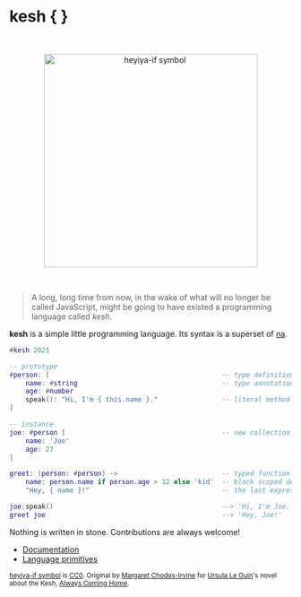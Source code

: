 # kesh { }

<p>&nbsp;</p>
<p align="center" width="100%"><img height="381px" alt="heyiya-if symbol" src="https://upload.wikimedia.org/wikipedia/commons/c/c2/Double_spirale.svg"></p>
<p>&nbsp;</p>

> A long, long time from now, in the wake of what will no longer be called JavaScript, might be going to have existed a programming language called _kesh_.

**kesh** is a simple little programming language. Its syntax is a superset of [na](https://github.com/kesh-lang/na).

```lua
#kesh 2021

-- prototype
#person: [                                           -- type definition
    name: #string                                    -- type annotation
    age: #number
    speak(): "Hi, I'm { this.name }."                -- literal method with type inference
]

-- instance
joe: #person [                                       -- new collection that delegates to #person
    name: 'Joe'
    age: 27
]

greet: (person: #person) ->                          -- typed function with a block of code
    name: person.name if person.age > 12 else 'kid'  -- block scoped definition
    "Hey, { name }!"                                 -- the last expression's value is returned

joe.speak()                                          --> 'Hi, I'm Joe.'
greet joe                                            --> 'Hey, Joe!'
```

Nothing is written in stone. Contributions are always welcome!

- [Documentation](https://github.com/kesh-lang/kesh/wiki/Documentation)
- [Language primitives](https://github.com/kesh-lang/kesh/wiki/Language-primitives)

<sub>[heyiya-if symbol](https://commons.wikimedia.org/wiki/File:Double_spirale.svg) is [CC0](https://creativecommons.org/publicdomain/zero/1.0/). Original by [Margaret Chodos-Irvine](https://chodos-irvine.com/) for [Ursula Le Guin](https://www.ursulakleguin.com/)'s novel about the Kesh, [Always Coming Home](https://www.ursulakleguin.com/always-coming-home-book).</sub>
